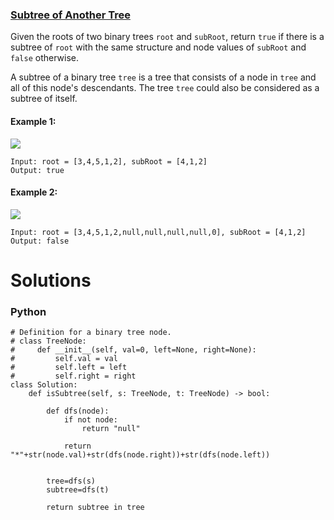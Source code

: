 ### [Subtree of Another Tree](https://leetcode.com/problems/subtree-of-another-tree/) <br>

Given the roots of two binary trees `root` and `subRoot`, return `true` if there is a subtree of `root` with the same structure and node values of `subRoot` and `false` otherwise.

A subtree of a binary tree `tree` is a tree that consists of a node in `tree` and all of this node's descendants. The tree `tree` could also be considered as a subtree of itself.


#### Example 1:
<img src="../../../../images/572subtree1-tree.jpg">

```
Input: root = [3,4,5,1,2], subRoot = [4,1,2]
Output: true

```

#### Example 2:
<img src="../../../../images/572subtree2-tree.jpg">

```
Input: root = [3,4,5,1,2,null,null,null,null,0], subRoot = [4,1,2]
Output: false

```

# Solutions

### Python
```
# Definition for a binary tree node.
# class TreeNode:
#     def __init__(self, val=0, left=None, right=None):
#         self.val = val
#         self.left = left
#         self.right = right
class Solution:
    def isSubtree(self, s: TreeNode, t: TreeNode) -> bool:
        
        def dfs(node):
            if not node:
                return "null"
            
            return "*"+str(node.val)+str(dfs(node.right))+str(dfs(node.left))
        

        tree=dfs(s)
        subtree=dfs(t)
        
        return subtree in tree

```
